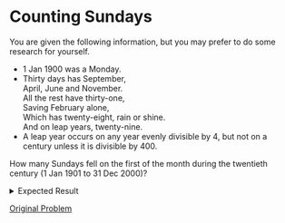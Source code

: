 # Counting Sundays

You are given the following information, but you may prefer to do some research for yourself.

* 1 Jan 1900 was a Monday.
* Thirty days has September,  
    April, June and November.  
    All the rest have thirty-one,  
    Saving February alone,  
    Which has twenty-eight, rain or shine.  
    And on leap years, twenty-nine.
* A leap year occurs on any year evenly divisible by 4, but not on a century unless it is divisible by 400.

How many Sundays fell on the first of the month during the twentieth century (1 Jan 1901 to 31 Dec 2000)?

<details> 
<summary>Expected Result</summary>
<pre>
171
</pre>
</details>

[Original Problem](https://projecteuler.net/problem=19)
